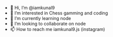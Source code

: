 - 👋 Hi, I’m @iamkunal9
- 👀 I’m interested in Chess gamming and coding
- 🌱 I’m currently learning node
- 💞️ I’m looking to collaborate on node
- 📫 How to reach me iamkunal9.js (instagram)

<!---
iamkunal9/iamkunal9 is a ✨ special ✨ repository because its `README.md` (this file) appears on your GitHub profile.
You can click the Preview link to take a look at your changes.
--->
